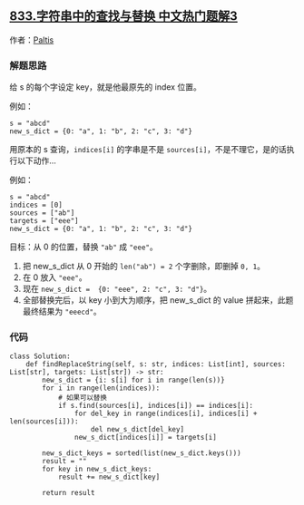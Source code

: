 ## [833.字符串中的查找与替换 中文热门题解3](https://leetcode.cn/problems/find-and-replace-in-string/solutions/100000/li-yong-zi-dian-by-paltis-ahn7)

作者：[Paltis](https://leetcode.cn/u/Paltis)
### 解题思路
给 s 的每个字设定 key，就是他最原先的 index 位置。

例如：
```
s = "abcd"
new_s_dict = {0: "a", 1: "b", 2: "c", 3: "d"}
```

用原本的 s 查询，`indices[i]` 的字串是不是 `sources[i]`，不是不理它，是的话执行以下动作...

例如：
```
s = "abcd"
indices = [0]
sources = ["ab"]
targets = ["eee"]
new_s_dict = {0: "a", 1: "b", 2: "c", 3: "d"}
```

目标：从 0 的位置，替换 `"ab"` 成 `"eee"`。
1. 把 new_s_dict 从 0 开始的 `len("ab") = 2` 个字删除，即删掉 `0, 1`。
2. 在 0 放入 `"eee"`。
3. 现在 `new_s_dict =  {0: "eee", 2: "c", 3: "d"}`。
4. 全部替换完后，以 key 小到大为顺序，把 new_s_dict 的 value 拼起来，此题最终结果为 `"eeecd"`。


### 代码

```python3
class Solution:
    def findReplaceString(self, s: str, indices: List[int], sources: List[str], targets: List[str]) -> str:
        new_s_dict = {i: s[i] for i in range(len(s))}
        for i in range(len(indices)):
            # 如果可以替换
            if s.find(sources[i], indices[i]) == indices[i]:
                for del_key in range(indices[i], indices[i] + len(sources[i])):
                    del new_s_dict[del_key]
                new_s_dict[indices[i]] = targets[i]
        
        new_s_dict_keys = sorted(list(new_s_dict.keys()))
        result = ""
        for key in new_s_dict_keys:
            result += new_s_dict[key]
        
        return result
```